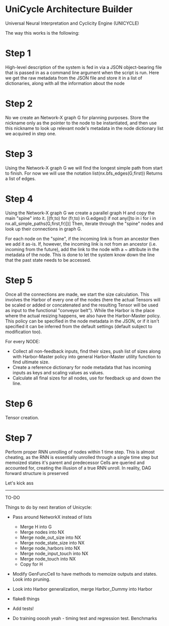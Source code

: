 # UniCycle Architecture Builder
Universal Neural Interpretation and Cyclicity Engine (UNICYCLE)

The way this works is the following:

Step 1
=======
 High-level description of the system is fed in via a JSON object-bearing
 file that is passed in as a command line argument when the script is run.
 Here we get the raw metadata from the JSON file and store it in a list of 
 dictionaries, along with all the information about the node

Step 2
=======
 No we create an Network-X graph G for planning purposes. Store the nickname 
 only as the pointer to the node to be instantiated, and then use this 
 nickname to look up relevant node's metadata in the node dictionary list we 
 acquired in step one.

Step 3
=======
 Using the Network-X graph G we will find the longest simple path from start 
 to finish. For now we will use the notation 
    list(nx.bfs_edges(G,first))
 Returns a list of edges.

Step 4
=======
 Using the Network-X graph G we create a parallel graph H and copy the main "spine" into it. 
    [(fr,to) for (fr,to) in G.edges() if not any([to in i for i in nx.all_simple_paths(G,first,fr)])]
 Then, iterate 
 through the "spine" nodes and look up their connections in graph G.

 For each node on the "spine", if the incoming link is from an ancestor then 
 we add it as-is. If, however, the incoming link is not from an ancestor (i.e. 
 incoming from the future), add the link to the node with a ~ attribute in the
 metadata of the node. This is done to let the system know down the line that 
 the past state needs to be accessed. 
 
Step 5
=======
 Once all the connections are made, we start the size calculation. This 
 involves the Harbor of every one of the nodes (here the actual Tensors will 
 be scaled or added or concatenated and the resulting Tensor will be used as 
 input to the functional "conveyor belt"). While the Harbor is the place where 
 the actual resizing happens, we also have the Harbor-Master policy. This 
 policy can be specified in the node metadata in the JSON, or if it isn't 
 specified it can be inferred from the default settings (default subject to 
 modification too). 

 For every NODE:
 - Collect all non-feedback inputs, find their sizes, push list of sizes along 
 with Harbor-Master policy into general Harbor-Master utility function to find 
 ultimate size. 
 - Create a reference dictionary for node metadata that has incoming inputs as 
 keys and scaling values as values. 
 - Calculate all final sizes for all nodes, use for feedback up and down the 
 line.

Step 6
=======
 Tensor creation.

Step 7
=======
 Perform proper RNN unrolling of nodes within 1 time step. This is almost
 cheating, as the RNN is essentially unrolled through a single time step but
 memoized states it's parent and predecessor Cells are queried and accounted
 for, creating the illusion of a true RNN unroll. In reality, DAG forward 
 structure is preserved

Let's kick ass


-------

TO-DO

Things to do by next iteration of Unicycle:

- Pass around NetworkX instead of lists
	- Merge H into G
	- Merge nodes into NX
	- Merge node_out_size into NX
	- Merge node_state_size into NX
	- Merge node_harbors into NX
	- Merge node_input_touch into NX
	- Merge node_touch into NX
	- Copy for H

- Modify GenFuncCell to have methods to memoize outputs and states. Look into pruning.

- Look into Harbor generalization, merge Harbor_Dummy into Harbor

- flake8 things

- Add tests!

- Do training ooooh yeah - timing test and regression test. Benchmarks


